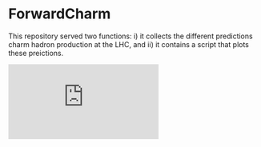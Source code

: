 # ForwardCharm

This repository served two functions: i) it collects the different predictions charm hadron production at the LHC, and ii) it contains a script that plots these preictions. 


![Example Spectra](https://github.com/KlingFelix/ForwardCharm/blob/main/figures/Example.pdf)

